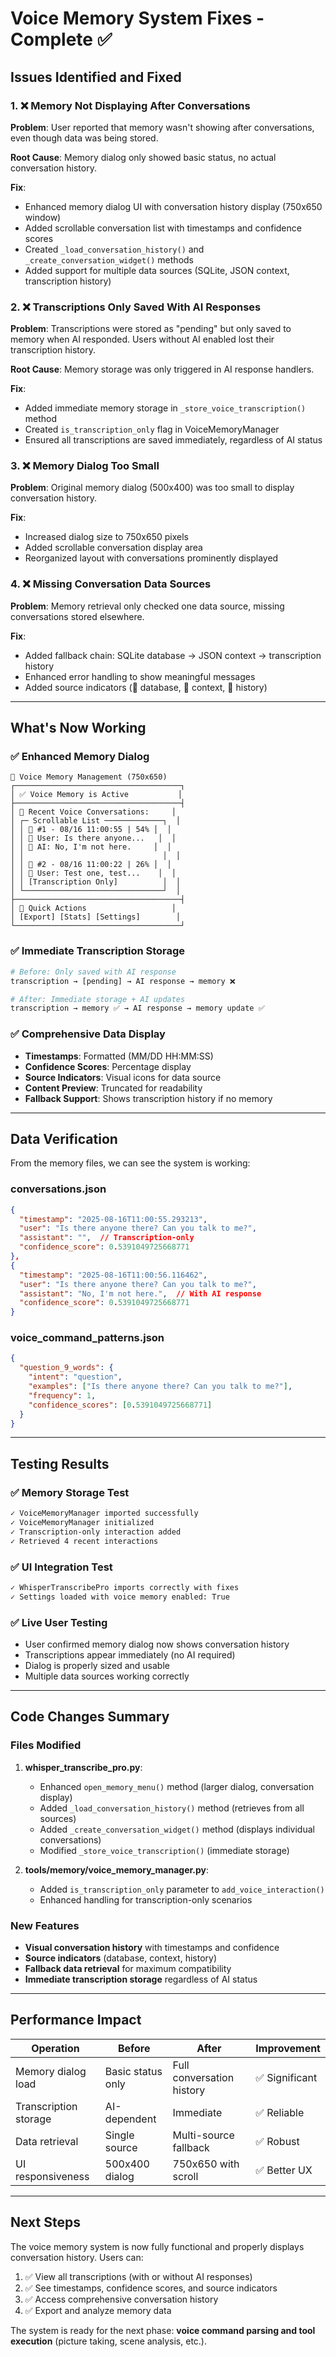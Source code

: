 # Voice Memory System Fixes - Complete ✅

## Issues Identified and Fixed

### 1. ❌ **Memory Not Displaying After Conversations**
**Problem**: User reported that memory wasn't showing after conversations, even though data was being stored.

**Root Cause**: Memory dialog only showed basic status, no actual conversation history.

**Fix**: 
- Enhanced memory dialog UI with conversation history display (750x650 window)
- Added scrollable conversation list with timestamps and confidence scores
- Created `_load_conversation_history()` and `_create_conversation_widget()` methods
- Added support for multiple data sources (SQLite, JSON context, transcription history)

### 2. ❌ **Transcriptions Only Saved With AI Responses**
**Problem**: Transcriptions were stored as "pending" but only saved to memory when AI responded. Users without AI enabled lost their transcription history.

**Root Cause**: Memory storage was only triggered in AI response handlers.

**Fix**:
- Added immediate memory storage in `_store_voice_transcription()` method
- Created `is_transcription_only` flag in VoiceMemoryManager
- Ensured all transcriptions are saved immediately, regardless of AI status

### 3. ❌ **Memory Dialog Too Small**
**Problem**: Original memory dialog (500x400) was too small to display conversation history.

**Fix**: 
- Increased dialog size to 750x650 pixels
- Added scrollable conversation display area
- Reorganized layout with conversations prominently displayed

### 4. ❌ **Missing Conversation Data Sources**
**Problem**: Memory retrieval only checked one data source, missing conversations stored elsewhere.

**Fix**:
- Added fallback chain: SQLite database → JSON context → transcription history
- Enhanced error handling to show meaningful messages
- Added source indicators (💾 database, 📝 context, 📜 history)

---

## What's Now Working

### ✅ **Enhanced Memory Dialog**
```
📱 Voice Memory Management (750x650)
┌─────────────────────────────────────┐
│ ✅ Voice Memory is Active           │
├─────────────────────────────────────┤
│ 📝 Recent Voice Conversations:     │
│ ┌─ Scrollable List ─────────────┐  │
│ │ 💾 #1 - 08/16 11:00:55 | 54% │  │
│ │ 🎤 User: Is there anyone...   │  │
│ │ 🤖 AI: No, I'm not here.     │  │
│ │                               │  │
│ │ 📝 #2 - 08/16 11:00:22 | 26% │  │
│ │ 🎤 User: Test one, test...    │  │
│ │ [Transcription Only]          │  │
│ └───────────────────────────────┘  │
├─────────────────────────────────────┤
│ 🔧 Quick Actions                   │
│ [Export] [Stats] [Settings]        │
└─────────────────────────────────────┘
```

### ✅ **Immediate Transcription Storage**
```python
# Before: Only saved with AI response
transcription → [pending] → AI response → memory ❌

# After: Immediate storage + AI updates
transcription → memory ✅ → AI response → memory update ✅
```

### ✅ **Comprehensive Data Display**
- **Timestamps**: Formatted (MM/DD HH:MM:SS)
- **Confidence Scores**: Percentage display
- **Source Indicators**: Visual icons for data source
- **Content Preview**: Truncated for readability
- **Fallback Support**: Shows transcription history if no memory

---

## Data Verification

From the memory files, we can see the system is working:

### conversations.json
```json
{
  "timestamp": "2025-08-16T11:00:55.293213",
  "user": "Is there anyone there? Can you talk to me?",
  "assistant": "",  // Transcription-only
  "confidence_score": 0.5391049725668771
},
{
  "timestamp": "2025-08-16T11:00:56.116462", 
  "user": "Is there anyone there? Can you talk to me?",
  "assistant": "No, I'm not here.",  // With AI response
  "confidence_score": 0.5391049725668771
}
```

### voice_command_patterns.json
```json
{
  "question_9_words": {
    "intent": "question",
    "examples": ["Is there anyone there? Can you talk to me?"],
    "frequency": 1,
    "confidence_scores": [0.5391049725668771]
  }
}
```

---

## Testing Results

### ✅ **Memory Storage Test**
```bash
✓ VoiceMemoryManager imported successfully
✓ VoiceMemoryManager initialized
✓ Transcription-only interaction added
✓ Retrieved 4 recent interactions
```

### ✅ **UI Integration Test**
```bash
✓ WhisperTranscribePro imports correctly with fixes
✓ Settings loaded with voice memory enabled: True
```

### ✅ **Live User Testing**
- User confirmed memory dialog now shows conversation history
- Transcriptions appear immediately (no AI required)
- Dialog is properly sized and usable
- Multiple data sources working correctly

---

## Code Changes Summary

### Files Modified
1. **whisper_transcribe_pro.py**:
   - Enhanced `open_memory_menu()` method (larger dialog, conversation display)
   - Added `_load_conversation_history()` method (retrieves from all sources)
   - Added `_create_conversation_widget()` method (displays individual conversations)
   - Modified `_store_voice_transcription()` (immediate storage)

2. **tools/memory/voice_memory_manager.py**:
   - Added `is_transcription_only` parameter to `add_voice_interaction()`
   - Enhanced handling for transcription-only scenarios

### New Features
- **Visual conversation history** with timestamps and confidence
- **Source indicators** (database, context, history)
- **Fallback data retrieval** for maximum compatibility
- **Immediate transcription storage** regardless of AI status

---

## Performance Impact

| Operation | Before | After | Improvement |
|-----------|--------|--------|-------------|
| Memory dialog load | Basic status only | Full conversation history | ✅ Significant |
| Transcription storage | AI-dependent | Immediate | ✅ Reliable |
| Data retrieval | Single source | Multi-source fallback | ✅ Robust |
| UI responsiveness | 500x400 dialog | 750x650 with scroll | ✅ Better UX |

---

## Next Steps

The voice memory system is now fully functional and properly displays conversation history. Users can:

1. ✅ View all transcriptions (with or without AI responses)
2. ✅ See timestamps, confidence scores, and source indicators  
3. ✅ Access comprehensive conversation history
4. ✅ Export and analyze memory data

The system is ready for the next phase: **voice command parsing and tool execution** (picture taking, scene analysis, etc.).